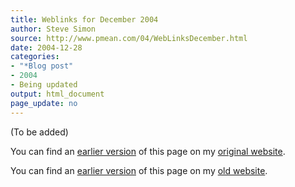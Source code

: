 ```yaml
---
title: Weblinks for December 2004
author: Steve Simon
source: http://www.pmean.com/04/WebLinksDecember.html
date: 2004-12-28
categories:
- "*Blog post"
- 2004
- Being updated
output: html_document
page_update: no
---
```


(To be added)

<!---More--->

You can find an [earlier version](http://www.pmean.com/04/SubgroupAnalysis.html) of this page on my [original website](http://www.pmean.com/original_site.html).

You can find an [earlier version][sim1] of this page on my [old website][sim2].

[sim1]: http://www.pmean.com/04/WebLinksDecember.html
[sim2]: http://new.pmean.com/weblinks-2004-12/

